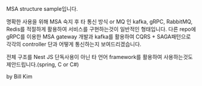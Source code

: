 MSA structure sample입니다.

명확한 사용을 위해 MSA 숙지 후 타 통신 방식 or MQ 인 kafka, gRPC, RabbitMQ, Redis를 적절하게 활용하여 서비스를 구현하는것이 일반적인 형태입니다.
다른 repo에 gRPC를 이용한 MSA gateway 개발과 kafka를 활용하여 CQRS + SAGA패턴으로 각각의 controller 단과 어떻게 통신하는지 보여드리겠습니다.

전체 구조를 Nest JS 단독사용이 아닌 타 언어 framework를 활용하여 사용하는것도 제안드립니다.(spring, C or C#)

by Bill Kim

